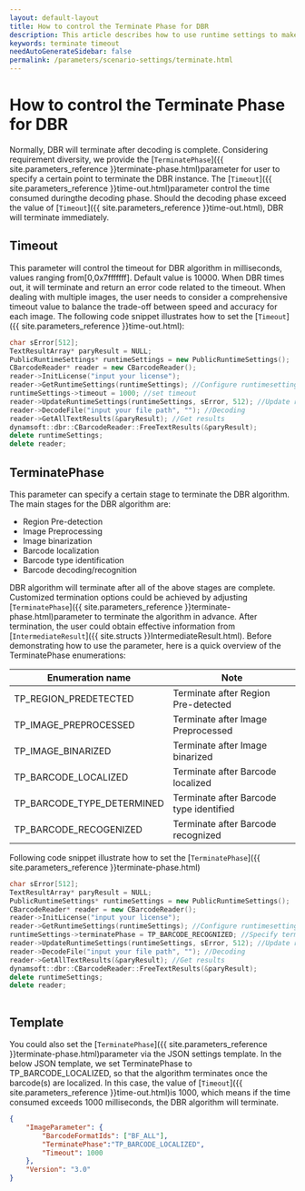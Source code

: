 ```yaml
---   
layout: default-layout
title: How to control the Terminate Phase for DBR
description: This article describes how to use runtime settings to make DBR terminate at a certain stage.
keywords: terminate timeout
needAutoGenerateSidebar: false
permalink: /parameters/scenario-settings/terminate.html
---
```


# How to control the Terminate Phase for DBR

Normally, DBR will terminate after decoding is complete. Considering requirement diversity, we provide the [`TerminatePhase`]({{ site.parameters_reference }}terminate-phase.html)parameter for user to specify a certain point to terminate the DBR instance. The [`Timeout`]({{ site.parameters_reference }}time-out.html)parameter control the time consumed duringthe decoding phase. Should the decoding phase exceed the value of [`Timeout`]({{ site.parameters_reference }}time-out.html), DBR will terminate immediately.

## Timeout
This parameter will control the timeout for DBR algorithm in milliseconds, values ranging from[0,0x7fffffff]. Default value is 10000. When DBR times out, it will terminate and return an error code related to the timeout. When dealing with multiple images, the user needs to consider a comprehensive timeout value to balance the trade-off between speed and accuracy for each image. The following code snippet illustrates how to set the [`Timeout`]({{ site.parameters_reference }}time-out.html):

```c++
char sError[512];   
TextResultArray* paryResult = NULL;   
PublicRuntimeSettings* runtimeSettings = new PublicRuntimeSettings();   
CBarcodeReader* reader = new CBarcodeReader();   
reader->InitLicense("input your license");  
reader->GetRuntimeSettings(runtimeSettings); //Configure runtimesettings   
runtimeSettings->timeout = 1000; //set timeout
reader->UpdateRuntimeSettings(runtimeSettings, sError, 512); //Update runtimesettings     
reader->DecodeFile("input your file path", ""); //Decoding  
reader->GetAllTextResults(&paryResult); //Get results     
dynamsoft::dbr::CBarcodeReader::FreeTextResults(&paryResult);   
delete runtimeSettings;   
delete reader; 
```

## TerminatePhase

This parameter can specify a certain stage to terminate the DBR algorithm. The main stages for the DBR algorithm are:
- Region Pre-detection
- Image Preprocessing
- Image binarization
- Barcode localization
- Barcode type identification
- Barcode decoding/recognition  

DBR algorithm will terminate after all of the above stages are complete. Customized termination options could be achieved by adjusting [`TerminatePhase`]({{ site.parameters_reference }}terminate-phase.html)parameter to terminate the algorithm in advance. After termination, the user could obtain effective information from  [`IntermediateResult`]({{ site.structs }}IntermediateResult.html). Before demonstrating how to use the parameter, here is a quick overview of the TerminatePhase enumerations:

|Enumeration name|Note|
|---|----|
|TP_REGION_PREDETECTED|Terminate after Region Pre-detected|
|TP_IMAGE_PREPROCESSED|Terminate after Image Preprocessed|
|TP_IMAGE_BINARIZED|Terminate after Image binarized|
|TP_BARCODE_LOCALIZED|Terminate after Barcode localized|
|TP_BARCODE_TYPE_DETERMINED|Terminate after Barcode type identified|
|TP_BARCODE_RECOGENIZED|Terminate after Barcode recognized |

Following code snippet illustrate how to set the [`TerminatePhase`]({{ site.parameters_reference }}terminate-phase.html)

```c++
char sError[512];   
TextResultArray* paryResult = NULL;   
PublicRuntimeSettings* runtimeSettings = new PublicRuntimeSettings();   
CBarcodeReader* reader = new CBarcodeReader();   
reader->InitLicense("input your license");  
reader->GetRuntimeSettings(runtimeSettings); //Configure runtimesettings  
runtimeSettings->terminatePhase = TP_BARCODE_RECOGNIZED; //Specify terminate phase
reader->UpdateRuntimeSettings(runtimeSettings, sError, 512); //Update runtimesettings  
reader->DecodeFile("input your file path", ""); //Decoding
reader->GetAllTextResults(&paryResult); //Get results  
dynamsoft::dbr::CBarcodeReader::FreeTextResults(&paryResult);   
delete runtimeSettings;   
delete reader;
 
```

## Template
You could also set the [`TerminatePhase`]({{ site.parameters_reference }}terminate-phase.html)parameter via the JSON settings template. In the below JSON template, we set TerminatePhase to TP_BARCODE_LOCALIZED, so that the algorithm terminates once the barcode(s) are localized. In this case, the value of [`Timeout`]({{ site.parameters_reference }}time-out.html)is 1000, which means if the time consumed exceeds 1000 milliseconds, the DBR algorithm will terminate.
```json
{
    "ImageParameter": {
        "BarcodeFormatIds": ["BF_ALL"],
        "TerminatePhase":"TP_BARCODE_LOCALIZED",
        "Timeout": 1000
    },
    "Version": "3.0"
}
```

